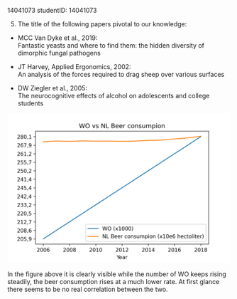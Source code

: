 14041073
studentID: 14041073

5. The title of the following papers pivotal to our knowledge:
  - MCC Van Dyke et al., 2019:\
   Fantastic yeasts and where to find them: the hidden diversity of dimorphic fungal pathogens 

  - JT Harvey, Applied Ergonomics, 2002:\
  An analysis of the forces required to drag sheep over various surfaces
  
  - DW Ziegler et al., 2005:\
  The neurocognitive effects of alcohol on adolescents and college students


  ![Is there a correlation plot](plot.png)

  In the figure above it is clearly visible while the number of WO keeps rising steadily, the beer consumption rises at a much lower rate. At first glance there seems to be no real correlation between the two.
